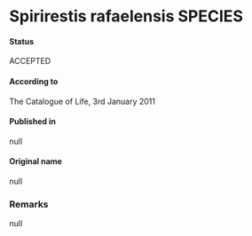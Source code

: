 # Spirirestis rafaelensis SPECIES

#### Status
ACCEPTED

#### According to
The Catalogue of Life, 3rd January 2011

#### Published in
null

#### Original name
null

### Remarks
null